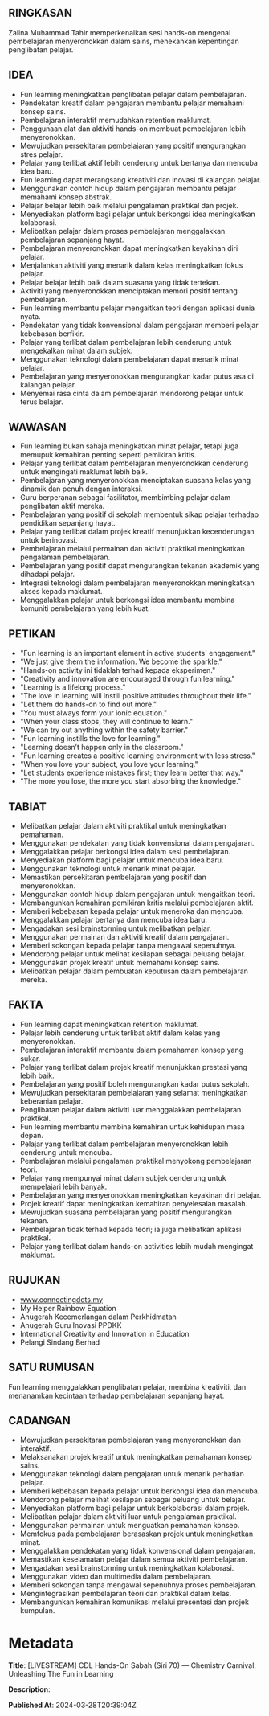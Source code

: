 ## RINGKASAN
Zalina Muhammad Tahir memperkenalkan sesi hands-on mengenai pembelajaran menyeronokkan dalam sains, menekankan kepentingan penglibatan pelajar.

## IDEA
- Fun learning meningkatkan penglibatan pelajar dalam pembelajaran.
- Pendekatan kreatif dalam pengajaran membantu pelajar memahami konsep sains.
- Pembelajaran interaktif memudahkan retention maklumat.
- Penggunaan alat dan aktiviti hands-on membuat pembelajaran lebih menyeronokkan.
- Mewujudkan persekitaran pembelajaran yang positif mengurangkan stres pelajar.
- Pelajar yang terlibat aktif lebih cenderung untuk bertanya dan mencuba idea baru.
- Fun learning dapat merangsang kreativiti dan inovasi di kalangan pelajar.
- Menggunakan contoh hidup dalam pengajaran membantu pelajar memahami konsep abstrak.
- Pelajar belajar lebih baik melalui pengalaman praktikal dan projek.
- Menyediakan platform bagi pelajar untuk berkongsi idea meningkatkan kolaborasi.
- Melibatkan pelajar dalam proses pembelajaran menggalakkan pembelajaran sepanjang hayat.
- Pembelajaran menyeronokkan dapat meningkatkan keyakinan diri pelajar.
- Menjalankan aktiviti yang menarik dalam kelas meningkatkan fokus pelajar.
- Pelajar belajar lebih baik dalam suasana yang tidak tertekan.
- Aktiviti yang menyeronokkan menciptakan memori positif tentang pembelajaran.
- Fun learning membantu pelajar mengaitkan teori dengan aplikasi dunia nyata.
- Pendekatan yang tidak konvensional dalam pengajaran memberi pelajar kebebasan berfikir.
- Pelajar yang terlibat dalam pembelajaran lebih cenderung untuk mengekalkan minat dalam subjek.
- Menggunakan teknologi dalam pembelajaran dapat menarik minat pelajar.
- Pembelajaran yang menyeronokkan mengurangkan kadar putus asa di kalangan pelajar.
- Menyemai rasa cinta dalam pembelajaran mendorong pelajar untuk terus belajar.

## WAWASAN
- Fun learning bukan sahaja meningkatkan minat pelajar, tetapi juga memupuk kemahiran penting seperti pemikiran kritis.
- Pelajar yang terlibat dalam pembelajaran menyeronokkan cenderung untuk mengingati maklumat lebih baik.
- Pembelajaran yang menyeronokkan menciptakan suasana kelas yang dinamik dan penuh dengan interaksi.
- Guru berperanan sebagai fasilitator, membimbing pelajar dalam penglibatan aktif mereka.
- Pembelajaran yang positif di sekolah membentuk sikap pelajar terhadap pendidikan sepanjang hayat.
- Pelajar yang terlibat dalam projek kreatif menunjukkan kecenderungan untuk berinovasi.
- Pembelajaran melalui permainan dan aktiviti praktikal meningkatkan pengalaman pembelajaran.
- Pembelajaran yang positif dapat mengurangkan tekanan akademik yang dihadapi pelajar.
- Integrasi teknologi dalam pembelajaran menyeronokkan meningkatkan akses kepada maklumat.
- Menggalakkan pelajar untuk berkongsi idea membantu membina komuniti pembelajaran yang lebih kuat.

## PETIKAN
- "Fun learning is an important element in active students' engagement."
- "We just give them the information. We become the sparkle."
- "Hands-on activity ini tidaklah terhad kepada eksperimen."
- "Creativity and innovation are encouraged through fun learning."
- "Learning is a lifelong process."
- "The love in learning will instill positive attitudes throughout their life."
- "Let them do hands-on to find out more."
- "You must always form your ionic equation."
- "When your class stops, they will continue to learn."
- "We can try out anything within the safety barrier."
- "Fun learning instills the love for learning."
- "Learning doesn’t happen only in the classroom."
- "Fun learning creates a positive learning environment with less stress."
- "When you love your subject, you love your learning."
- "Let students experience mistakes first; they learn better that way."
- "The more you lose, the more you start absorbing the knowledge."

## TABIAT
- Melibatkan pelajar dalam aktiviti praktikal untuk meningkatkan pemahaman.
- Menggunakan pendekatan yang tidak konvensional dalam pengajaran.
- Menggalakkan pelajar berkongsi idea dalam sesi pembelajaran.
- Menyediakan platform bagi pelajar untuk mencuba idea baru.
- Menggunakan teknologi untuk menarik minat pelajar.
- Memastikan persekitaran pembelajaran yang positif dan menyeronokkan.
- Menggunakan contoh hidup dalam pengajaran untuk mengaitkan teori.
- Membangunkan kemahiran pemikiran kritis melalui pembelajaran aktif.
- Memberi kebebasan kepada pelajar untuk meneroka dan mencuba.
- Menggalakkan pelajar bertanya dan mencuba idea baru.
- Mengadakan sesi brainstorming untuk melibatkan pelajar.
- Menggunakan permainan dan aktiviti kreatif dalam pengajaran.
- Memberi sokongan kepada pelajar tanpa mengawal sepenuhnya.
- Mendorong pelajar untuk melihat kesilapan sebagai peluang belajar.
- Menggunakan projek kreatif untuk memahami konsep sains.
- Melibatkan pelajar dalam pembuatan keputusan dalam pembelajaran mereka.

## FAKTA
- Fun learning dapat meningkatkan retention maklumat.
- Pelajar lebih cenderung untuk terlibat aktif dalam kelas yang menyeronokkan.
- Pembelajaran interaktif membantu dalam pemahaman konsep yang sukar.
- Pelajar yang terlibat dalam projek kreatif menunjukkan prestasi yang lebih baik.
- Pembelajaran yang positif boleh mengurangkan kadar putus sekolah.
- Mewujudkan persekitaran pembelajaran yang selamat meningkatkan keberanian pelajar.
- Penglibatan pelajar dalam aktiviti luar menggalakkan pembelajaran praktikal.
- Fun learning membantu membina kemahiran untuk kehidupan masa depan.
- Pelajar yang terlibat dalam pembelajaran menyeronokkan lebih cenderung untuk mencuba.
- Pembelajaran melalui pengalaman praktikal menyokong pembelajaran teori.
- Pelajar yang mempunyai minat dalam subjek cenderung untuk mempelajari lebih banyak.
- Pembelajaran yang menyeronokkan meningkatkan keyakinan diri pelajar.
- Projek kreatif dapat meningkatkan kemahiran penyelesaian masalah.
- Mewujudkan suasana pembelajaran yang positif mengurangkan tekanan.
- Pembelajaran tidak terhad kepada teori; ia juga melibatkan aplikasi praktikal.
- Pelajar yang terlibat dalam hands-on activities lebih mudah mengingat maklumat.

## RUJUKAN
- www.connectingdots.my
- My Helper Rainbow Equation
- Anugerah Kecemerlangan dalam Perkhidmatan
- Anugerah Guru Inovasi PPDKK
- International Creativity and Innovation in Education
- Pelangi Sindang Berhad

## SATU RUMUSAN
Fun learning menggalakkan penglibatan pelajar, membina kreativiti, dan menanamkan kecintaan terhadap pembelajaran sepanjang hayat.

## CADANGAN
- Mewujudkan persekitaran pembelajaran yang menyeronokkan dan interaktif.
- Melaksanakan projek kreatif untuk meningkatkan pemahaman konsep sains.
- Menggunakan teknologi dalam pengajaran untuk menarik perhatian pelajar.
- Memberi kebebasan kepada pelajar untuk berkongsi idea dan mencuba.
- Mendorong pelajar melihat kesilapan sebagai peluang untuk belajar.
- Menyediakan platform bagi pelajar untuk berkolaborasi dalam projek.
- Melibatkan pelajar dalam aktiviti luar untuk pengalaman praktikal.
- Menggunakan permainan untuk menguatkan pemahaman konsep.
- Memfokus pada pembelajaran berasaskan projek untuk meningkatkan minat.
- Menggalakkan pendekatan yang tidak konvensional dalam pengajaran.
- Memastikan keselamatan pelajar dalam semua aktiviti pembelajaran.
- Mengadakan sesi brainstorming untuk meningkatkan kolaborasi.
- Menggunakan video dan multimedia dalam pembelajaran.
- Memberi sokongan tanpa mengawal sepenuhnya proses pembelajaran.
- Mengintegrasikan pembelajaran teori dan praktikal dalam kelas.
- Membangunkan kemahiran komunikasi melalui presentasi dan projek kumpulan.

# Metadata
**Title**: [LIVESTREAM] CDL Hands-On Sabah (Siri 70) — Chemistry Carnival: Unleashing The Fun in Learning

**Description**: 

**Published At**: 2024-03-28T20:39:04Z